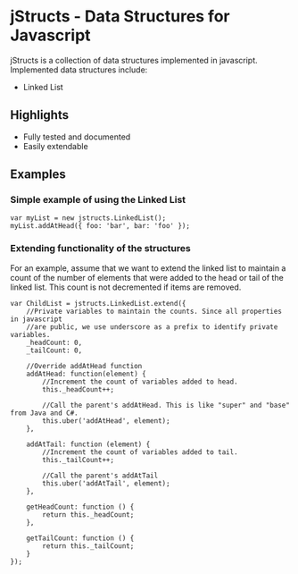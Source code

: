 # jStructs - Data Structures for Javascript

jStructs is a collection of data structures implemented in javascript. Implemented data structures include:

- Linked List

## Highlights

- Fully tested and documented
- Easily extendable

## Examples

### Simple example of using the Linked List

	var myList = new jstructs.LinkedList();
	myList.addAtHead({ foo: 'bar', bar: 'foo' });

### Extending functionality of the structures

For an example, assume that we want to extend the linked list to maintain a count of the number of elements that were added to the head or tail of the linked list. This count is not decremented if items are removed.

	var ChildList = jstructs.LinkedList.extend({
		//Private variables to maintain the counts. Since all properties in javascript 
		//are public, we use underscore as a prefix to identify private variables.
		_headCount: 0,
		_tailCount: 0,

		//Override addAtHead function
		addAtHead: function(element) {
			//Increment the count of variables added to head.
			this._headCount++;
			
			//Call the parent's addAtHead. This is like "super" and "base" from Java and C#.
			this.uber('addAtHead', element);
		},

		addAtTail: function (element) {
			//Increment the count of variables added to tail.
			this._tailCount++;

			//Call the parent's addAtTail
			this.uber('addAtTail', element);
		},

		getHeadCount: function () {
			return this._headCount;
		},

		getTailCount: function () {
			return this._tailCount;
		}
	});